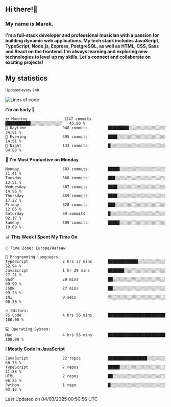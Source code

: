 ## Hi there!👋 ##
### My name is Marek. ###

**I'm a full-stack developer and professional musician with a passion for building dynamic web applications. My tech stack includes JavaScript, TypeScript, Node.js, Express, PostgreSQL, as well as HTML, CSS, Sass and React on the frontend. I'm always learning and exploring new technologies to level up my skills. Let's connect and collaborate on exciting projects!**

## My statistics ##
<sub>Updated every 24h</sub>
<!--START_SECTION:waka-->
![Lines of code](https://img.shields.io/badge/From%20Hello%20World%20I%27ve%20Written-144.4%20thousand%20lines%20of%20code-blue)

**I'm an Early 🐤** 

```text
🌞 Morning                1247 commits        ███████████░░░░░░░░░░░░░░   45.80 % 
🌆 Daytime                948 commits         █████████░░░░░░░░░░░░░░░░   34.81 % 
🌃 Evening                395 commits         ████░░░░░░░░░░░░░░░░░░░░░   14.51 % 
🌙 Night                  133 commits         █░░░░░░░░░░░░░░░░░░░░░░░░   04.88 % 
```
📅 **I'm Most Productive on Monday** 

```text
Monday                   583 commits         █████░░░░░░░░░░░░░░░░░░░░   21.41 % 
Tuesday                  368 commits         ███░░░░░░░░░░░░░░░░░░░░░░   13.51 % 
Wednesday                407 commits         ████░░░░░░░░░░░░░░░░░░░░░   14.95 % 
Thursday                 469 commits         ████░░░░░░░░░░░░░░░░░░░░░   17.22 % 
Friday                   328 commits         ███░░░░░░░░░░░░░░░░░░░░░░   12.05 % 
Saturday                 59 commits          █░░░░░░░░░░░░░░░░░░░░░░░░   02.17 % 
Sunday                   509 commits         █████░░░░░░░░░░░░░░░░░░░░   18.69 % 
```


📊 **This Week I Spent My Time On** 

```text
🕑︎ Time Zone: Europe/Warsaw

💬 Programming Languages: 
TypeScript               2 hrs 37 mins       █████████████░░░░░░░░░░░░   52.94 % 
JavaScript               1 hr 20 mins        ███████░░░░░░░░░░░░░░░░░░   27.21 % 
Bash                     29 mins             ██░░░░░░░░░░░░░░░░░░░░░░░   09.99 % 
JSON                     27 mins             ██░░░░░░░░░░░░░░░░░░░░░░░   09.28 % 
INI                      0 secs              ░░░░░░░░░░░░░░░░░░░░░░░░░   00.30 % 

🔥 Editors: 
VS Code                  4 hrs 56 mins       █████████████████████████   100.00 % 

💻 Operating System: 
Mac                      4 hrs 56 mins       █████████████████████████   100.00 % 
```

**I Mostly Code in JavaScript** 

```text
JavaScript               22 repos            █████████████████░░░░░░░░   68.75 % 
TypeScript               7 repos             █████░░░░░░░░░░░░░░░░░░░░   21.88 % 
HTML                     2 repos             ██░░░░░░░░░░░░░░░░░░░░░░░   06.25 % 
Python                   1 repo              █░░░░░░░░░░░░░░░░░░░░░░░░   03.12 % 
```




 Last Updated on 04/03/2025 00:50:56 UTC
<!--END_SECTION:waka-->

<!--
**MarekSax/MarekSax** is a ✨ _special_ ✨ repository because its `README.md` (this file) appears on your GitHub profile.

Here are some ideas to get you started:

- 🔭 I’m currently working on ...
- 🌱 I’m currently learning ...
- 👯 I’m looking to collaborate on ...
- 🤔 I’m looking for help with ...
- 💬 Ask me about ...
- 📫 How to reach me: ...
- 😄 Pronouns: ...
- ⚡ Fun fact: ...
-->
